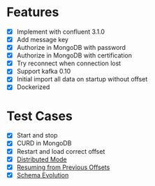 # Features
* [x] Implement with confluent 3.1.0
* [x] Add message key
* [x] Authorize in MongoDB with password
* [x] Authorize in MongoDB with certification
* [x] Try reconnect when connection lost
* [x] Support kafka 0.10
* [x] Initial import all data on startup without offset
* [x] Dockerized

# Test Cases
* [x] Start and stop
* [x] CURD in MongoDB
* [x] Restart and load correct offset
* [x] [Distributed Mode](http://docs.confluent.io/3.0.0/connect/userguide.html#distributed-mode)
* [x] [Resuming from Previous Offsets](http://docs.confluent.io/3.0.0/connect/devguide.html#resuming-from-previous-offsets)
* [x] [Schema Evolution](http://docs.confluent.io/3.0.0/connect/devguide.html#schema-evolution)
